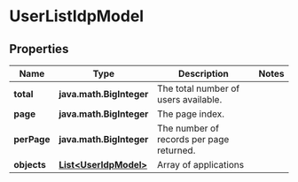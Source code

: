 

# UserListIdpModel


## Properties

| Name | Type | Description | Notes |
|------------ | ------------- | ------------- | -------------|
|**total** | **java.math.BigInteger** | The total number of users available. |  |
|**page** | **java.math.BigInteger** | The page index. |  |
|**perPage** | **java.math.BigInteger** | The number of records per page returned. |  |
|**objects** | [**List&lt;UserIdpModel&gt;**](UserIdpModel.md) | Array of applications |  |



